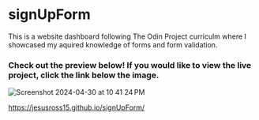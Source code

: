 # signUpForm

This is a website dashboard following The Odin Project curriculm where I showcased my aquired knowledge of forms and form validation. 

### Check out the preview below! If you would like to view the live project, click the link below the image.

![Screenshot 2024-04-30 at 10 41 24 PM](https://github.com/jesusross15/signUpForm/assets/91804598/979b41a5-c62b-4580-8630-e79e637ad917)

 https://jesusross15.github.io/signUpForm/
